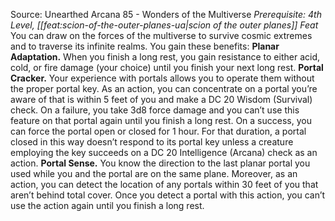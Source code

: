 Source: Unearthed Arcana 85 - Wonders of the Multiverse
*Prerequisite: 4th Level, [[feat:scion-of-the-outer-planes-ua|scion of the outer planes]] Feat*
You can draw on the forces of the multiverse to survive cosmic extremes and to traverse its infinite realms. You gain these benefits:
**Planar Adaptation.** When you finish a long rest, you gain resistance to either acid, cold, or fire damage (your choice) until you finish your next long rest.
**Portal Cracker.** Your experience with portals allows you to operate them without the proper portal key. As an action, you can concentrate on a portal you’re aware of that is within 5 feet of you and make a DC 20 Wisdom (Survival) check. On a failure, you take 3d8 force damage and you can’t use this feature on that portal again until you finish a long rest. On a success, you can force the portal open or closed for 1 hour. For that duration, a portal closed in this way doesn’t respond to its portal key unless a creature employing the key succeeds on a DC 20 Intelligence (Arcana) check as an action.
**Portal Sense.** You know the direction to the last planar portal you used while you and the portal are on the same plane. Moreover, as an action, you can detect the location of any portals within 30 feet of you that aren’t behind total cover. Once you detect a portal with this action, you can’t use the action again until you finish a long rest.